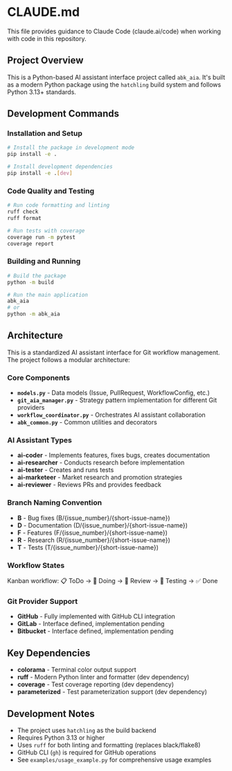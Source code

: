 # CLAUDE.md

This file provides guidance to Claude Code (claude.ai/code) when working with code in this repository.

## Project Overview

This is a Python-based AI assistant interface project called `abk_aia`. It's built as a modern Python package using the `hatchling` build system and follows Python 3.13+ standards.

## Development Commands

### Installation and Setup
```bash
# Install the package in development mode
pip install -e .

# Install development dependencies
pip install -e .[dev]
```

### Code Quality and Testing
```bash
# Run code formatting and linting
ruff check
ruff format

# Run tests with coverage
coverage run -m pytest
coverage report
```

### Building and Running
```bash
# Build the package
python -m build

# Run the main application
abk_aia
# or
python -m abk_aia
```

## Architecture

This is a standardized AI assistant interface for Git workflow management. The project follows a modular architecture:

### Core Components

- **`models.py`** - Data models (Issue, PullRequest, WorkflowConfig, etc.)
- **`git_aia_manager.py`** - Strategy pattern implementation for different Git providers
- **`workflow_coordinator.py`** - Orchestrates AI assistant collaboration
- **`abk_common.py`** - Common utilities and decorators

### AI Assistant Types

- **ai-coder** - Implements features, fixes bugs, creates documentation
- **ai-researcher** - Conducts research before implementation
- **ai-tester** - Creates and runs tests
- **ai-marketeer** - Market research and promotion strategies
- **ai-reviewer** - Reviews PRs and provides feedback

### Branch Naming Convention

- **B** - Bug fixes (B/{issue_number}/{short-issue-name})
- **D** - Documentation (D/{issue_number}/{short-issue-name})
- **F** - Features (F/{issue_number}/{short-issue-name})
- **R** - Research (R/{issue_number}/{short-issue-name})
- **T** - Tests (T/{issue_number}/{short-issue-name})

### Workflow States

Kanban workflow: 📋 ToDo → 🔄 Doing → 👀 Review → 🧪 Testing → ✅ Done

### Git Provider Support

- **GitHub** - Fully implemented with GitHub CLI integration
- **GitLab** - Interface defined, implementation pending
- **Bitbucket** - Interface defined, implementation pending

## Key Dependencies

- **colorama** - Terminal color output support
- **ruff** - Modern Python linter and formatter (dev dependency)
- **coverage** - Test coverage reporting (dev dependency)
- **parameterized** - Test parameterization support (dev dependency)

## Development Notes

- The project uses `hatchling` as the build backend
- Requires Python 3.13 or higher
- Uses `ruff` for both linting and formatting (replaces black/flake8)
- GitHub CLI (`gh`) is required for GitHub operations
- See `examples/usage_example.py` for comprehensive usage examples

